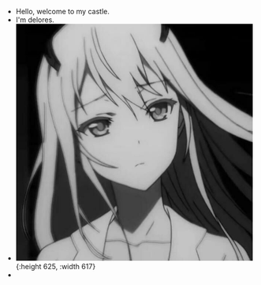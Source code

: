 - Hello, welcome to my castle.
- I'm delores.
- ![delores0217.jpg](../assets/delores0217_1647934026396_0.jpg){:height 625, :width 617}
-